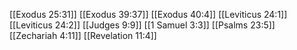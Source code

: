 [[Exodus 25:31]]
[[Exodus 39:37]]
[[Exodus 40:4]]
[[Leviticus 24:1]]
[[Leviticus 24:2]]
[[Judges 9:9]]
[[1 Samuel 3:3]]
[[Psalms 23:5]]
[[Zechariah 4:11]]
[[Revelation 11:4]]
